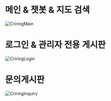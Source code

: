 <h1>메인 & 챗봇 & 지도 검색</h1>

![CriringMain](https://github.com/juwon9871/Projects-Criring/assets/133927434/3eedf211-e72a-4326-aee6-c0d755111503)

<h1>로그인 & 관리자 전용 게시판</h1>

![CriringLogin](https://github.com/juwon9871/Projects-Criring/assets/133927434/0635fd44-5656-4c27-bdd2-2f3fd7ef895e)

<h1>문의게시판</h1>

![CriringInquiry](https://github.com/juwon9871/Projects-Criring/assets/133927434/6e7cf399-b4c4-4ea6-836b-46722943d697)
